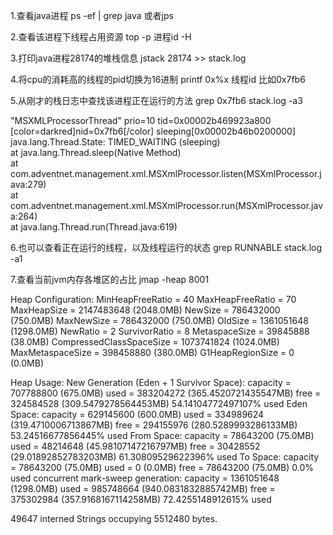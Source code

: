 1.查看java进程
ps -ef | grep java 或者jps

2.查看该进程下线程占用资源
top -p  进程id -H

3.打印java进程28174的堆栈信息
jstack 28174 >> stack.log

4.将cpu的消耗高的线程的pid切换为16进制
printf 0x%x 线程id 
比如0x7fb6

5.从刚才的栈日志中查找该进程正在运行的方法
grep 0x7fb6 stack.log -a3

"MSXMLProcessorThread" prio=10 tid=0x00002b469923a800 [color=darkred]nid=0x7fb6[/color] sleeping[0x00002b46b0200000]    
   java.lang.Thread.State: TIMED_WAITING (sleeping)    
        at java.lang.Thread.sleep(Native Method)    
        at com.adventnet.management.xml.MSXmlProcessor.listen(MSXmlProcessor.java:279)    
        at com.adventnet.management.xml.MSXmlProcessor.run(MSXmlProcessor.java:264)    
        at java.lang.Thread.run(Thread.java:619)  
        
6.也可以查看正在运行的线程，以及线程运行的状态
grep RUNNABLE stack.log -a1

7.查看当前jvm内存各堆区的占比
jmap -heap 8001

Heap Configuration:
   MinHeapFreeRatio         = 40
   MaxHeapFreeRatio         = 70
   MaxHeapSize              = 2147483648 (2048.0MB)
   NewSize                  = 786432000 (750.0MB)
   MaxNewSize               = 786432000 (750.0MB)
   OldSize                  = 1361051648 (1298.0MB)
   NewRatio                 = 2
   SurvivorRatio            = 8
   MetaspaceSize            = 39845888 (38.0MB)
   CompressedClassSpaceSize = 1073741824 (1024.0MB)
   MaxMetaspaceSize         = 398458880 (380.0MB)
   G1HeapRegionSize         = 0 (0.0MB)

Heap Usage:
New Generation (Eden + 1 Survivor Space):
   capacity = 707788800 (675.0MB)
   used     = 383204272 (365.4520721435547MB)
   free     = 324584528 (309.5479278564453MB)
   54.14104772497107% used
Eden Space:
   capacity = 629145600 (600.0MB)
   used     = 334989624 (319.4710006713867MB)
   free     = 294155976 (280.5289993286133MB)
   53.24516677856445% used
From Space:
   capacity = 78643200 (75.0MB)
   used     = 48214648 (45.98107147216797MB)
   free     = 30428552 (29.01892852783203MB)
   61.30809529622396% used
To Space:
   capacity = 78643200 (75.0MB)
   used     = 0 (0.0MB)
   free     = 78643200 (75.0MB)
   0.0% used
concurrent mark-sweep generation:
   capacity = 1361051648 (1298.0MB)
   used     = 985748664 (940.0831832885742MB)
   free     = 375302984 (357.9168167114258MB)
   72.4255148912615% used

49647 interned Strings occupying 5512480 bytes.